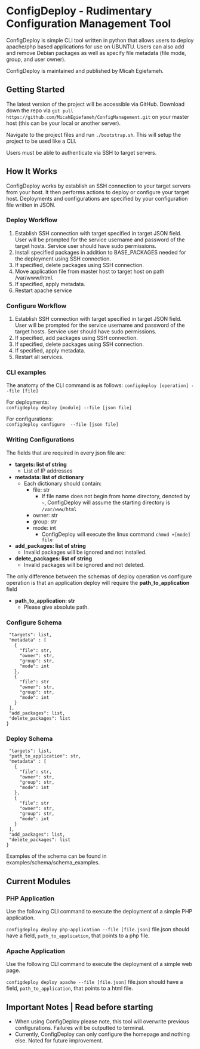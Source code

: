 # ConfigDeploy - Rudimentary Configuration Management Tool

ConfigDeploy is simple CLI tool written in python that allows users to deploy apache/php based applications for use on UBUNTU. Users can also add and remove Debian packages as well as
specify file metadata (file mode, group, and user owner).

ConfigDeploy is maintained and published by Micah Egiefameh.

## Getting Started

The latest version of the project will be accessible via GitHub. Download down the repo via 
`git pull https://github.com/MicahEgiefameh/ConfigManagement.git` on your master host (this can be your local or another server).

Navigate to the project files and run `./bootstrap.sh`. This will setup the project to be used like a CLI.

Users must be able to authenticate via SSH to target servers.

## How It Works

ConfigDeploy works by establish an SSH connection to your target servers from your host. It then performs actions to deploy or configure your target host. Deployments and configurations
are specified by your configuration file written in JSON.

### Deploy Workflow
1. Establish SSH connection with target specified in target JSON field. User will be prompted for 
the service username and password of the target hosts. Service user should have sudo permissions.
2. Install specified packages in addition to BASE_PACKAGES needed for the deployment using SSH connection.
3. If specified, delete packages using SSH connection.
4. Move application file from master host to target host on path /var/www/html.
5. If specified, apply metadata.
6. Restart apache service


### Configure Workflow
1. Establish SSH connection with target specified in target JSON field. User will be prompted for 
the service username and password of the target hosts. Service user should have sudo permissions.
2. If specified, add packages using SSH connection.
3. If specified, delete packages using SSH connection.
5. If specified, apply metadata.
6. Restart all services.


### CLI examples

The anatomy of the CLI command is as follows:
`configdeploy [operation] --file [file]`

For deployments:  
`configdeploy deploy [module] --file [json file]`

For configurations:  
`configdeploy configure  --file [json file]`

### Writing Configurations

The fields that are required in every json file are:
* **targets: list of string**
  * List of IP addresses
* **metadata: list of dictionary**
  * Each dictionary should contain:
    * file: str
      * If file name does not begin from home directory, denoted by `~`, ConfigDeploy will assume 
      the starting directory is `/var/www/html`
    * owner: str
    * group: str
    * mode: int
      * ConfigDeploy will execute the linux command `chmod +[mode] file`
* **add_packages: list of string**
  * Invalid packages will be ignored and not installed.
* **delete_packages: list of string**
  * Invalid packages will be ignored and not deleted.

The only difference between the schemas of deploy operation vs configure operation is that an application deploy will require the **path_to_application** field
* **path_to_application: str**
  * Please give absolute path.

### Configure Schema

 ```{
  "targets": list,
  "metadata" : [
    {
      "file": str,
      "owner": str,
      "group": str,
      "mode": int
    },
    {
      "file": str
      "owner": str,
      "group": str,
      "mode": int
    }
  ],
  "add_packages": list,
  "delete_packages": list
}
```

### Deploy Schema

 ```{
  "targets": list,
  "path_to_application": str,
  "metadata" : [
    {
      "file": str,
      "owner": str,
      "group": str,
      "mode": int
    },
    {
      "file": str
      "owner": str,
      "group": str,
      "mode": int
    }
  ],
  "add_packages": list,
  "delete_packages": list
}
```

Examples of the schema can be found in examples/schema/schema_examples.

## Current Modules

### PHP Application

Use the following CLI command to execute the deployment of a simple PHP application.

`configdeploy deploy php-application --file [file.json]`
file.json should have a field, `path_to_application`, that points to a php file.

### Apache Application

Use the following CLI command to execute the deployment of a simple web page.

`configdeploy deploy apache --file [file.json]`
file.json should have a field, `path_to_application`, that points to a html file.


## Important Notes | Read before starting

* When using ConfigDeploy please note, this tool will overwrite previous configurations. Failures will be outputted to terminal.
* Currently, ConfigDeploy can only configure the homepage and nothing else. Noted for future improvement.